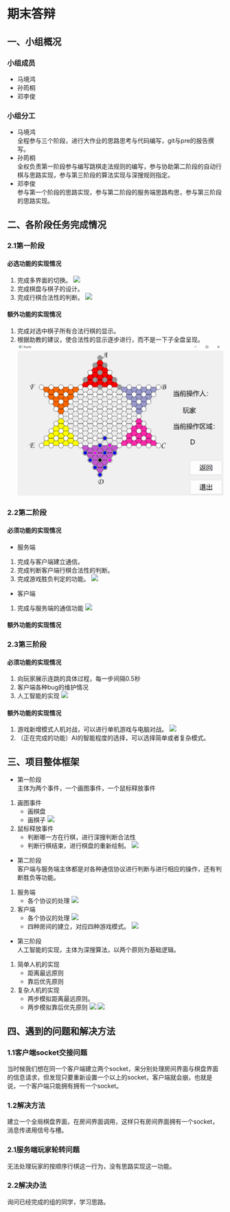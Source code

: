 # 期末答辩
## 一、小组概况
### 小组成员
* 马境鸿
* 孙筠桐
* 邓李俊
### 小组分工
* 马境鸿   
  全程参与三个阶段，进行大作业的思路思考与代码编写，git与pre的报告撰写。
* 孙筠桐  
  全权负责第一阶段参与编写跳棋走法规则的编写，参与协助第二阶段的自动行棋与思路实现，参与第三阶段的算法实现与深搜规则指定。
* 邓李俊   
  参与第一个阶段的思路实现，参与第二阶段的服务端思路构思，参与第三阶段的思路实现。
## 二、各阶段任务完成情况
### 2.1第一阶段
#### 必选功能的实现情况
1. 完成多界面的切换。
![](picture/1.1.png)
2. 完成棋盘与棋子的设计。
3. 完成行棋合法性的判断。
![](picture/1.3.png)
#### 额外功能的实现情况
1. 完成对选中棋子所有合法行棋的显示。
2. 根据助教的建议，使合法性的显示逐步进行，而不是一下子全盘呈现。
![](1.4.png)
### 2.2第二阶段
#### 必须功能的实现情况
* 服务端
1. 完成与客户端建立通信。
2. 完成判断客户端行棋合法性的判断。
3. 完成游戏胜负判定的功能。
![](picture/2.5.png)
* 客户端
1. 完成与服务端的通信功能
![](picture/2.6.png)
#### 额外功能的实现情况
### 2.3第三阶段
#### 必须功能的实现情况
1. 向玩家展示连跳的具体过程，每一步间隔0.5秒
2. 客户端各种bug的维护情况
3. 人工智能的实现
![](picture/3.1.png)
#### 额外功能的实现情况
1. 游戏新增模式人机对战，可以进行单机游戏与电脑对战。
![](picture/1.2.png)
2. （正在完成的功能）AI的智能程度的选择，可以选择简单或者复杂模式。
## 三、项目整体框架
* 第一阶段   
  主体为两个事件，一个画图事件，一个鼠标释放事件
1. 画图事件
    - 画棋盘
    - 画棋子
    ![](picture/01.1.png)
2. 鼠标释放事件
    - 判断哪一方在行棋，进行深搜判断合法性
    - 判断行棋结束，进行棋盘的重新绘制。
![](picture/01.2.png)
* 第二阶段   
  客户端与服务端主体都是对各种通信协议进行判断与进行相应的操作，还有判断胜负等功能。
1. 服务端
    - 各个协议的处理
    ![](picture/02.1.png)
2. 客户端
    - 各个协议的处理
    ![](picture/02.2.png)
    - 四种房间的建立，对应四种游戏模式。
    ![](picture/02.3.png)
* 第三阶段    
  人工智能的实现，主体为深搜算法，以两个原则为基础逻辑。  
1. 简单人机的实现
    - 距离最远原则
    - 靠后优先原则
2. 复杂人机的实现
    - 两步模拟距离最远原则。
    - 两步模拟靠后优先原则
![](picture/03.1.png)
![](picture/03.2.png)
## 四、遇到的问题和解决方法
### 1.1客户端socket交接问题   
  当时候我们想在同一个客户端建立两个socket，来分别处理房间界面与棋盘界面的信息请求，但发现只要重新设置一个以上的socket，客户端就会崩，也就是说，一个客户端只能拥有拥有一个socket。
### 1.2解决方法
  建立一个全局棋盘界面，在房间界面调用，这样只有房间界面拥有一个socket，消息传递用信号与槽。
### 2.1服务端玩家轮转问题    
  无法处理玩家的按顺序行棋这一行为，没有思路实现这一功能。
### 2.2解决办法
  询问已经完成的组的同学，学习思路。
